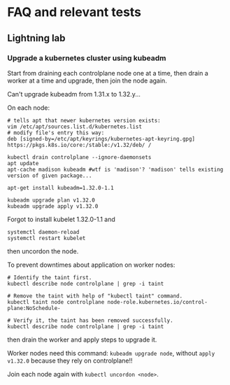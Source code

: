 # FAQ and relevant tests

## Lightning lab

### Upgrade a kubernetes cluster using kubeadm
Start from draining each controlplane node one at a time, then drain a worker at a time and upgrade, then join the node again.

Can't upgrade kubeadm from 1.31.x to 1.32.y...

On each node:
```
# tells apt that newer kubernetes version exists:
vim /etc/apt/sources.list.d/kubernetes.list
# modify file's entry this way:
deb [signed-by=/etc/apt/keyrings/kubernetes-apt-keyring.gpg] https://pkgs.k8s.io/core:/stable:/v1.32/deb/ /

kubectl drain controlplane --ignore-daemonsets
apt update
apt-cache madison kubeadm #wtf is 'madison'? 'madison' tells existing version of given package...

apt-get install kubeadm=1.32.0-1.1

kubeadm upgrade plan v1.32.0
kubeadm upgrade apply v1.32.0
```

Forgot to install kubelet 1.32.0-1.1 and
```
systemctl daemon-reload
systemctl restart kubelet
```
then uncordon the node.

To prevent downtimes about application on worker nodes:
```
# Identify the taint first.
kubectl describe node controlplane | grep -i taint

# Remove the taint with help of "kubectl taint" command.
kubectl taint node controlplane node-role.kubernetes.io/control-plane:NoSchedule-

# Verify it, the taint has been removed successfully.  
kubectl describe node controlplane | grep -i taint
```
then drain the worker and apply steps to upgrade it.

Worker nodes need this command: `kubeadm upgrade node`, without `apply v1.32.0` because they rely on controlplane!!

Join each node again with `kubectl uncordon <node>`.
